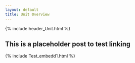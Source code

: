 ```yaml
---
layout: default
title: Unit Overview
---
```

{% include header_Unit.html %}

## This is a placeholder post to test linking


{% include Test_embedd1.html %}
